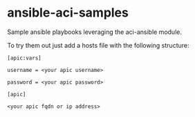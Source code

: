 # ansible-aci-samples
Sample ansible playbooks leveraging the aci-ansible module.

To try them out just add a hosts file with the following structure:
```
[apic:vars]

username = <your apic username>

password = <your apic password>

[apic]

<your apic fqdn or ip address>
```
